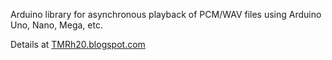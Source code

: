Arduino library for asynchronous playback of PCM/WAV files using Arduino Uno, Nano, Mega, etc.

Details at [TMRh20.blogspot.com](http://tmrh20.blogspot.com)